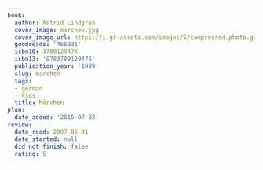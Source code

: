 ```yaml
---
book:
  author: Astrid Lindgren
  cover_image: marchen.jpg
  cover_image_url: https://i.gr-assets.com/images/S/compressed.photo.goodreads.com/books/1469095274l/468931._SX98_.jpg
  goodreads: '468931'
  isbn10: 378912947X
  isbn13: '9783789129476'
  publication_year: '1989'
  slug: marchen
  tags:
  - german
  - kids
  title: Märchen
plan:
  date_added: '2015-07-02'
review:
  date_read: 2007-05-01
  date_started: null
  did_not_finish: false
  rating: 5
---
```

